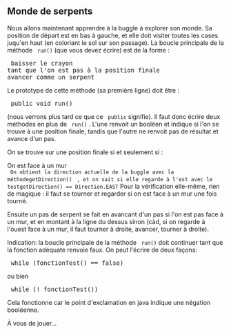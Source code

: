 
## Monde de serpents ##
Nous allons maintenant apprendre à la buggle à explorer son monde. Sa
position de départ est en bas à gauche, et elle doit visiter toutes les
cases juqu'en haut (en coloriant le sol sur son passage).  La boucle
principale de la méthode ` run()` (que vous devez écrire)  est de
la forme : 
<pre> baisser le crayon
tant que l'on est pas à la position finale
avancer comme un serpent</pre>
Le prototype de cette méthode (sa première ligne) doit être : 
<pre> public void run()</pre>
(nous verrons plus tard ce que ce ` public` signifie).  Il faut
donc écrire deux méthodes en plus de ` run()` . L'une renvoit un
booléen et indique si l'on se trouve à une position finale, tandis que
l'autre ne renvoit pas de résultat et avance d'un pas.

On se trouve sur une position finale si et seulement si :   
  
On est face à un mur  
` On obtient la direction actuelle de la buggle avec la méthodegetDirection()` ` , et on sait si elle regarde à l'est avec le testgetDirection() == Direction.EAST` Pour la vérification elle-même, rien de magique : il faut se tourner et
regarder si on est face à un mur une fois tourné.  

Ensuite un pas de serpent se fait en avancant d'un pas si l'on est pas face
à un mur, et en montant à la ligne du dessus sinon (càd, si on regarde à
l'ouest face à un mur, il faut tourner à droite, avancer, tourner à droite).

Indication: la boucle principale de la méthode ` run()` doit
continuer tant que la fonction adéquate renvoie faux. On peut l'écrire de
deux façons: 
<pre> while (fonctionTest() == false)</pre>
ou bien 
<pre> while (! fonctionTest())</pre>
Cela fonctionne car le point d'exclamation en java indique une négation
booléenne.

À vous de jouer...

